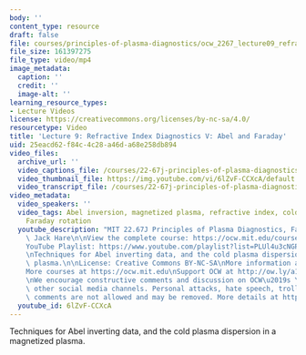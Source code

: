 ```yaml
---
body: ''
content_type: resource
draft: false
file: courses/principles-of-plasma-diagnostics/ocw_2267_lecture09_refractive_5-new_360p_16_9.mp4
file_size: 161397275
file_type: video/mp4
image_metadata:
  caption: ''
  credit: ''
  image-alt: ''
learning_resource_types:
- Lecture Videos
license: https://creativecommons.org/licenses/by-nc-sa/4.0/
resourcetype: Video
title: 'Lecture 9: Refractive Index Diagnostics V: Abel and Faraday'
uid: 25eacd62-f84c-4c28-a46d-a68e258db894
video_files:
  archive_url: ''
  video_captions_file: /courses/22-67j-principles-of-plasma-diagnostics-fall-2023/ocw_2267_lecture09_refractive_5-new_captions.vtt
  video_thumbnail_file: https://img.youtube.com/vi/6lZvF-CCXcA/default.jpg
  video_transcript_file: /courses/22-67j-principles-of-plasma-diagnostics-fall-2023/ocw_2267_lecture09_refractive_5-new_transcript.pdf
video_metadata:
  video_speakers: ''
  video_tags: Abel inversion, magnetized plasma, refractive index, cold plasma dispersion,
    Faraday rotation
  youtube_description: "MIT 22.67J Principles of Plasma Diagnostics, Fall 2023\nInstructor:\
    \ Jack Hare\n\nView the complete course: https://ocw.mit.edu/courses/22-67j-principles-of-plasma-diagnostics-fall-2023/\n\
    YouTube Playlist: https://www.youtube.com/playlist?list=PLUl4u3cNGP61wK-NwYKZMuABl_eHBmhu4\n\
    \nTechniques for Abel inverting data, and the cold plasma dispersion in a magnetized\
    \ plasma.\n\nLicense: Creative Commons BY-NC-SA\nMore information at https://ocw.mit.edu/terms\n\
    More courses at https://ocw.mit.edu\nSupport OCW at http://ow.ly/a1If50zVRlQ\n\
    \nWe encourage constructive comments and discussion on OCW\u2019s YouTube and\
    \ other social media channels. Personal attacks, hate speech, trolling, and inappropriate\
    \ comments are not allowed and may be removed. More details at https://ocw.mit.edu/comments."
  youtube_id: 6lZvF-CCXcA
---
```

Techniques for Abel inverting data, and the cold plasma dispersion in a magnetized plasma.